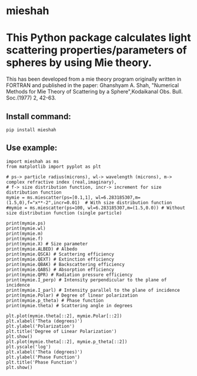 # mieshah
# This Python package calculates light scattering properties/parameters of spheres by using Mie theory. 
This has been developed from a mie theory program originally written in FORTRAN and published in the paper: Ghanshyam A. Shah, "Numerical Methods for Mie Theory of Scattering by a Sphere",Kodaikanal Obs. Bull. Soc.(1977) 2, 42-63.  

Install command: 
---------------
`pip install mieshah`


Use example:
------------
```
import mieshah as ms
from matplotlib import pyplot as plt

# ps-> particle radius(microns), wl-> wavelength (microns), m-> complex refractive index (real,imaginary), 
# f-> size distribution function, incr-> increment for size distribution function
mymie = ms.miescatter(ps=[0.1,1], wl=6.283185307,m=(1.5,0),f="x**-2",incr=0.01)  # With size distribution function
#mymie = ms.miescatter(ps=100, wl=6.283185307,m=(1.5,0.0)) # Without size distribution function (single particle)

print(mymie.ps)
print(mymie.wl)
print(mymie.m)
print(mymie.f)
print(mymie.X) # Size parameter
print(mymie.ALBED) # Albedo
print(mymie.QSCA) # Scattering efficiency
print(mymie.QEXT) # Extinction efficiency
print(mymie.QBAK) # Backscattering efficiency
print(mymie.QABS) # Absorption efficiency
print(mymie.QPR) # Radiation pressure efficiency
print(mymie.I_perp) # Intensity perpendicular to the plane of incidence
print(mymie.I_parl) # Intensity parallel to the plane of incidence
print(mymie.Polar) # Degree of linear polarization
print(mymie.p_theta) # Phase function
print(mymie.theta) # Scattering angle in degrees

plt.plot(mymie.theta[::2], mymie.Polar[::2])
plt.xlabel('Theta (degrees)')
plt.ylabel('Polarization')
plt.title('Degree of Linear Polarization')
plt.show()
plt.plot(mymie.theta[::2], mymie.p_theta[::2])
plt.yscale('log')    
plt.xlabel('Theta (degrees)')
plt.ylabel('Phase Function')
plt.title('Phase Function')
plt.show()
```


